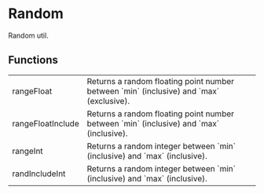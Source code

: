 # Random

Random util.


## Functions

<table>
  <tr>
    <td>rangeFloat</td>
    <td>Returns a random floating point number between `min` (inclusive) and `max` (exclusive).</td>
  </tr>
  <tr>
    <td>rangeFloatInclude</td>
    <td>Returns a random floating point number between `min` (inclusive) and `max` (inclusive).</td>
  </tr>
  <tr>
    <td>rangeInt</td>
    <td>Returns a random integer between `min` (inclusive) and `max` (inclusive).</td>
  </tr>
  <tr>
    <td>randIncludeInt</td>
    <td>Returns a random integer between `min` (inclusive) and `max` (inclusive).</td>
  </tr>
</table>
